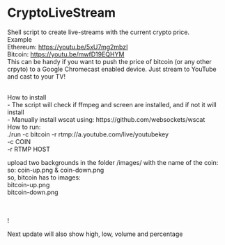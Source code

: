 # CryptoLiveStream

Shell script to create live-streams with the current crypto price.<br>
Example<br>
Ethereum: https://youtu.be/5xU7mg2mbzI <br>
Bitcoin: https://youtu.be/mwfD19EQHYM
<br>
This can be handy if you want to push the price of bitcoin (or any other crpyto) to a Google Chromecast enabled device.
Just stream to YouTube and cast to your TV!

<br>
How to install<br>
- The script will check if ffmpeg and screen are installed, and if not it will install <br>
- Manually install wscat using: https://github.com/websockets/wscat

<br>
How to run: <br>
./run -c bitcoin -r rtmp://a.youtube.com/live/youtubekey

<br>
-c COIN<br>
-r RTMP HOST
<br>

upload two backgrounds in the folder /images/ with the name of the coin:  so: coin-up.png & coin-down.png<br>
so, bitcoin has to images:<br>
bitcoin-up.png<br>
bitcoin-down.png<br>



<br><br>!

Next update will also show high, low, volume and percentage
